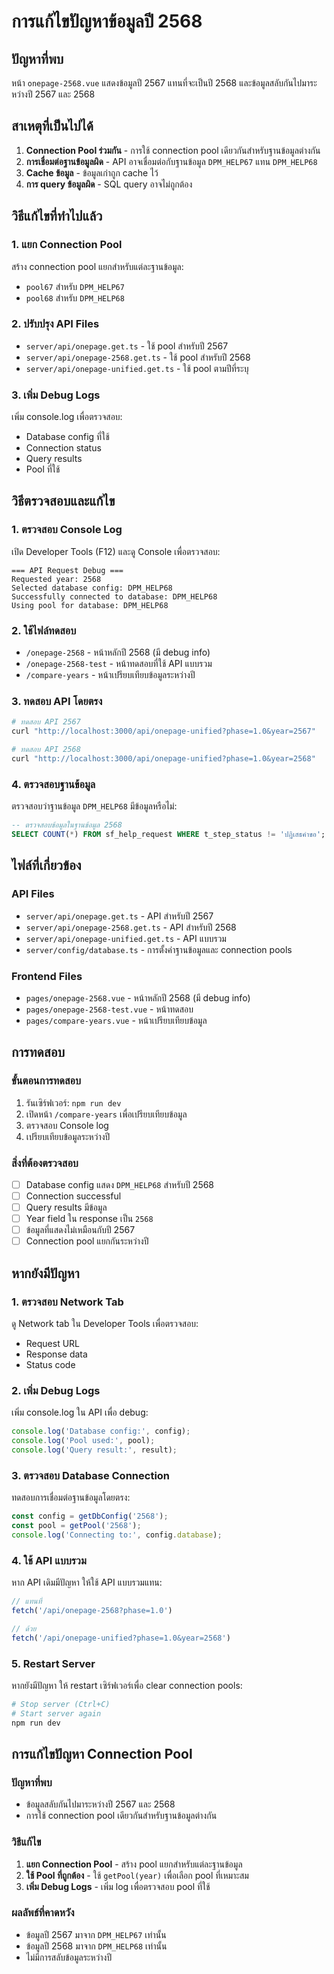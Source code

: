 # การแก้ไขปัญหาข้อมูลปี 2568

## ปัญหาที่พบ
หน้า `onepage-2568.vue` แสดงข้อมูลปี 2567 แทนที่จะเป็นปี 2568 และข้อมูลสลับกันไปมาระหว่างปี 2567 และ 2568

## สาเหตุที่เป็นไปได้
1. **Connection Pool ร่วมกัน** - การใช้ connection pool เดียวกันสำหรับฐานข้อมูลต่างกัน
2. **การเชื่อมต่อฐานข้อมูลผิด** - API อาจเชื่อมต่อกับฐานข้อมูล `DPM_HELP67` แทน `DPM_HELP68`
3. **Cache ข้อมูล** - ข้อมูลเก่าถูก cache ไว้
4. **การ query ข้อมูลผิด** - SQL query อาจไม่ถูกต้อง

## วิธีแก้ไขที่ทำไปแล้ว

### 1. แยก Connection Pool
สร้าง connection pool แยกสำหรับแต่ละฐานข้อมูล:
- `pool67` สำหรับ `DPM_HELP67`
- `pool68` สำหรับ `DPM_HELP68`

### 2. ปรับปรุง API Files
- `server/api/onepage.get.ts` - ใช้ pool สำหรับปี 2567
- `server/api/onepage-2568.get.ts` - ใช้ pool สำหรับปี 2568
- `server/api/onepage-unified.get.ts` - ใช้ pool ตามปีที่ระบุ

### 3. เพิ่ม Debug Logs
เพิ่ม console.log เพื่อตรวจสอบ:
- Database config ที่ใช้
- Connection status
- Query results
- Pool ที่ใช้

## วิธีตรวจสอบและแก้ไข

### 1. ตรวจสอบ Console Log
เปิด Developer Tools (F12) และดู Console เพื่อตรวจสอบ:
```
=== API Request Debug ===
Requested year: 2568
Selected database config: DPM_HELP68
Successfully connected to database: DPM_HELP68
Using pool for database: DPM_HELP68
```

### 2. ใช้ไฟล์ทดสอบ
- `/onepage-2568` - หน้าหลักปี 2568 (มี debug info)
- `/onepage-2568-test` - หน้าทดสอบที่ใช้ API แบบรวม
- `/compare-years` - หน้าเปรียบเทียบข้อมูลระหว่างปี

### 3. ทดสอบ API โดยตรง
```bash
# ทดสอบ API 2567
curl "http://localhost:3000/api/onepage-unified?phase=1.0&year=2567"

# ทดสอบ API 2568
curl "http://localhost:3000/api/onepage-unified?phase=1.0&year=2568"
```

### 4. ตรวจสอบฐานข้อมูล
ตรวจสอบว่าฐานข้อมูล `DPM_HELP68` มีข้อมูลหรือไม่:
```sql
-- ตรวจสอบข้อมูลในฐานข้อมูล 2568
SELECT COUNT(*) FROM sf_help_request WHERE t_step_status != 'ปฏิเสธคำขอ';
```

## ไฟล์ที่เกี่ยวข้อง

### API Files
- `server/api/onepage.get.ts` - API สำหรับปี 2567
- `server/api/onepage-2568.get.ts` - API สำหรับปี 2568
- `server/api/onepage-unified.get.ts` - API แบบรวม
- `server/config/database.ts` - การตั้งค่าฐานข้อมูลและ connection pools

### Frontend Files
- `pages/onepage-2568.vue` - หน้าหลักปี 2568 (มี debug info)
- `pages/onepage-2568-test.vue` - หน้าทดสอบ
- `pages/compare-years.vue` - หน้าเปรียบเทียบข้อมูล

## การทดสอบ

### ขั้นตอนการทดสอบ
1. รันเซิร์ฟเวอร์: `npm run dev`
2. เปิดหน้า `/compare-years` เพื่อเปรียบเทียบข้อมูล
3. ตรวจสอบ Console log
4. เปรียบเทียบข้อมูลระหว่างปี

### สิ่งที่ต้องตรวจสอบ
- [ ] Database config แสดง `DPM_HELP68` สำหรับปี 2568
- [ ] Connection successful
- [ ] Query results มีข้อมูล
- [ ] Year field ใน response เป็น `2568`
- [ ] ข้อมูลที่แสดงไม่เหมือนกับปี 2567
- [ ] Connection pool แยกกันระหว่างปี

## หากยังมีปัญหา

### 1. ตรวจสอบ Network Tab
ดู Network tab ใน Developer Tools เพื่อตรวจสอบ:
- Request URL
- Response data
- Status code

### 2. เพิ่ม Debug Logs
เพิ่ม console.log ใน API เพื่อ debug:
```typescript
console.log('Database config:', config);
console.log('Pool used:', pool);
console.log('Query result:', result);
```

### 3. ตรวจสอบ Database Connection
ทดสอบการเชื่อมต่อฐานข้อมูลโดยตรง:
```typescript
const config = getDbConfig('2568');
const pool = getPool('2568');
console.log('Connecting to:', config.database);
```

### 4. ใช้ API แบบรวม
หาก API เดิมมีปัญหา ให้ใช้ API แบบรวมแทน:
```javascript
// แทนที่
fetch('/api/onepage-2568?phase=1.0')

// ด้วย
fetch('/api/onepage-unified?phase=1.0&year=2568')
```

### 5. Restart Server
หากยังมีปัญหา ให้ restart เซิร์ฟเวอร์เพื่อ clear connection pools:
```bash
# Stop server (Ctrl+C)
# Start server again
npm run dev
```

## การแก้ไขปัญหา Connection Pool

### ปัญหาที่พบ
- ข้อมูลสลับกันไปมาระหว่างปี 2567 และ 2568
- การใช้ connection pool เดียวกันสำหรับฐานข้อมูลต่างกัน

### วิธีแก้ไข
1. **แยก Connection Pool** - สร้าง pool แยกสำหรับแต่ละฐานข้อมูล
2. **ใช้ Pool ที่ถูกต้อง** - ใช้ `getPool(year)` เพื่อเลือก pool ที่เหมาะสม
3. **เพิ่ม Debug Logs** - เพิ่ม log เพื่อตรวจสอบ pool ที่ใช้

### ผลลัพธ์ที่คาดหวัง
- ข้อมูลปี 2567 มาจาก `DPM_HELP67` เท่านั้น
- ข้อมูลปี 2568 มาจาก `DPM_HELP68` เท่านั้น
- ไม่มีการสลับข้อมูลระหว่างปี
